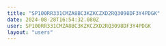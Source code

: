 ```yaml
---
title: "SP100RR331CMZA8BC3KZKCZXD2RQ3098DF3Y4PDGK"
date: 2024-08-28T16:54:32.080Z
user: SP100RR331CMZA8BC3KZKCZXD2RQ3098DF3Y4PDGK
layout: "users"
---
```

    